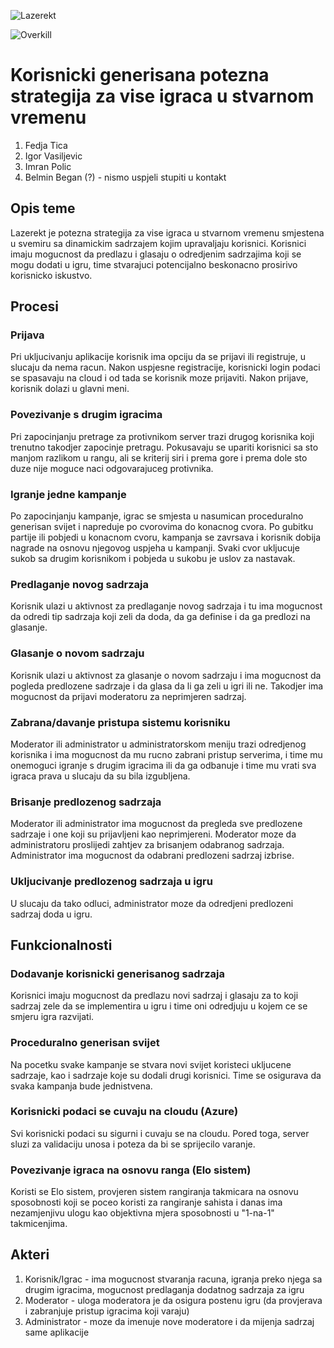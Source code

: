 ![Lazerekt](lazerekt_logo.png)

![Overkill](https://github.com/igorvasiljevic/Overkill)

# Korisnicki generisana potezna strategija za vise igraca u stvarnom vremenu

1. Fedja Tica
2. Igor Vasiljevic
3. Imran Polic
4. Belmin Began (?) - nismo uspjeli stupiti u kontakt

## Opis teme

Lazerekt je potezna strategija za vise igraca u stvarnom vremenu smjestena u svemiru sa dinamickim sadrzajem kojim upravaljaju korisnici.
Korisnici imaju mogucnost da predlazu i glasaju o odredjenim sadrzajima koji se mogu dodati u igru, time stvarajuci potencijalno beskonacno prosirivo korisnicko iskustvo.

## Procesi

### Prijava

Pri ukljucivanju aplikacije korisnik ima opciju da se prijavi ili registruje, u slucaju da nema racun.
Nakon uspjesne registracije, korisnicki login podaci se spasavaju na cloud i od tada se korisnik moze prijaviti.
Nakon prijave, korisnik dolazi u glavni meni.

### Povezivanje s drugim igracima

Pri zapocinjanju pretrage za protivnikom server trazi drugog korisnika koji trenutno takodjer zapocinje pretragu.
Pokusavaju se upariti korisnici sa sto manjom razlikom u rangu, ali se kriterij siri i prema gore i prema dole sto duze nije moguce naci odgovarajuceg protivnika.

### Igranje jedne kampanje

Po zapocinjanju kampanje, igrac se smjesta u nasumican proceduralno generisan svijet i napreduje po cvorovima do konacnog cvora. Po gubitku partije ili pobjedi u konacnom cvoru, kampanja se zavrsava i korisnik dobija nagrade na osnovu njegovog uspjeha u kampanji. Svaki cvor ukljucuje sukob sa drugim korisnikom i pobjeda u sukobu je uslov za nastavak.

### Predlaganje novog sadrzaja

Korisnik ulazi u aktivnost za predlaganje novog sadrzaja i tu ima mogucnost da odredi tip sadrzaja koji zeli da doda, da ga definise i da ga predlozi na glasanje.

### Glasanje o novom sadrzaju

Korisnik ulazi u aktivnost za glasanje o novom sadrzaju i ima mogucnost da pogleda predlozene sadrzaje i da glasa da li ga zeli u igri ili ne. Takodjer ima mogucnost da prijavi moderatoru za neprimjeren sadrzaj.

### Zabrana/davanje pristupa sistemu korisniku

Moderator ili administrator u administratorskom meniju trazi odredjenog korisnika i ima mogucnost da mu rucno zabrani pristup serverima, i time mu onemoguci igranje s drugim igracima ili da ga odbanuje i time mu vrati sva igraca prava u slucaju da su bila izgubljena.

### Brisanje predlozenog sadrzaja

Moderator ili administrator ima mogucnost da pregleda sve predlozene sadrzaje i one koji su prijavljeni kao neprimjereni. Moderator moze da administratoru proslijedi zahtjev za brisanjem odabranog sadrzaja. Administrator ima mogucnost da odabrani predlozeni sadrzaj izbrise.

### Ukljucivanje predlozenog sadrzaja u igru

U slucaju da tako odluci, administrator moze da odredjeni predlozeni sadrzaj doda u igru.

## Funkcionalnosti

### Dodavanje korisnicki generisanog sadrzaja

Korisnici imaju mogucnost da predlazu novi sadrzaj i glasaju za to koji sadrzaj zele da se implementira u igru i time oni odredjuju u kojem ce se smjeru igra razvijati.

### Proceduralno generisan svijet

Na pocetku svake kampanje se stvara novi svijet koristeci ukljucene sadrzaje, kao i sadrzaje koje su dodali drugi korisnici. Time se osigurava da svaka kampanja bude jednistvena.

### Korisnicki podaci se cuvaju na cloudu (Azure)

Svi korisnicki podaci su sigurni i cuvaju se na cloudu. Pored toga, server sluzi za validaciju unosa i poteza da bi se sprijecilo varanje.

### Povezivanje igraca na osnovu ranga (Elo sistem)

Koristi se Elo sistem, provjeren sistem rangiranja takmicara na osnovu sposobnosti koji se poceo koristi za rangiranje sahista i danas ima nezamjenjivu ulogu kao objektivna mjera sposobnosti u "1-na-1" takmicenjima.

## Akteri

1. Korisnik/Igrac - ima mogucnost stvaranja racuna, igranja preko njega sa drugim igracima, mogucnost predlaganja dodatnog sadrzaja za igru
2. Moderator - uloga moderatora je da osigura postenu igru (da provjerava i zabranjuje pristup igracima koji varaju)
3. Administrator - moze da imenuje nove moderatore i da mijenja sadrzaj same aplikacije
